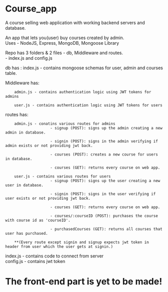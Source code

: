 # Course_app
A course selling web application with working backend servers and database.

An app that lets you(user) buy courses created by admin.<br>
Uses -
        NodeJS,
        Express,
        MongoDB,
        Mongoose Library

Repo has 3 folders & 2 files - db, Middleware and routes.<br>
                             - index.js and config.js

db has : 
        index.js - contains mongoose schemas for user, admin and courses table.

Middleware has:

        admin.js - contains authentication logic using JWT tokens for admins

        user.js - contains authentication logic using JWT tokens for users

routes has:

        admin.js - conatins various routes for admins
                        - signup (POST): signs up the admin creating a new admin in database.

                        - signin (POST): signs in the admin verifying if admin exists or not providing jwt back.

                        - courses (POST): creates a new course for users in database.

                        - courses (GET): returns every course on web app.

        user.js - contains various routes for users
                        - signup (POST): signs up the user creating a new user in database.

                        - signin (POST): signs in the user verifying if user exists or not providing jwt back.

                        - courses (GET): returns every course on web app.

                        - courses/:courseID (POST): purchases the course with course id as 'courseID'.

                        - purchasedCourses (GET): returns all courses that user has purchased.

        **(Every route except signin and signup expects jwt token in header from user which the user gets at signin.)

index.js - contains code to connect from server<br>
config.js - contains jwt token

# The front-end part is yet to be made!